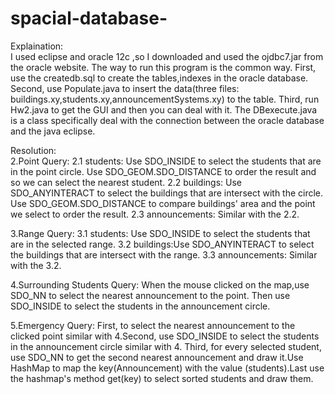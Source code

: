 spacial-database-
=================

Explaination:	
I used eclipse and oracle 12c ,so I downloaded and used the ojdbc7.jar from the oracle website. The way to run this program is the common way. First, use the createdb.sql to create the tables,indexes in the oracle database. Second, use Populate.java to insert the data(three files: buildings.xy,students.xy,announcementSystems.xy) to the  table. Third, run Hw2.java to get the GUI and then you can deal with it. The DBexecute.java is a class specifically deal with the connection between the oracle database and the java eclipse.


Resolution:  
2.Point Query: 
 2.1 students: Use SDO_INSIDE to select the students that are in the point circle. Use SDO_GEOM.SDO_DISTANCE to order the result and so we can select the nearest student.
 2.2 buildings: Use SDO_ANYINTERACT to select the buildings that are intersect with the circle. Use SDO_GEOM.SDO_DISTANCE to compare buildings' area and the point we select to order the result.
 2.3 announcements: Similar with the 2.2.

3.Range Query:
 3.1 students: Use SDO_INSIDE to select the students that are in the selected range.
 3.2 buildings:Use SDO_ANYINTERACT to select the buildings that are intersect with the range.
 3.3 announcements: Similar with the 3.2.
		
4.Surrounding Students Query: When the mouse clicked on the map,use SDO_NN to select the nearest announcement to the point. Then use SDO_INSIDE to select the students in the announcement circle.

5.Emergency Query: First, to select the nearest announcement to the clicked point similar with 4.Second, use SDO_INSIDE to select the students in the announcement circle similar with 4. Third, for every selected student, use SDO_NN to get the second nearest announcement and draw it.Use HashMap to map the key(Announcement) with the value (students).Last use the hashmap's method get(key) to select sorted students and draw them.
			      
